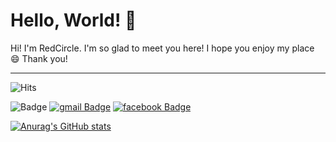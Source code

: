 <!--
**JackyRedCircle/JackyRedCircle** is a ✨ _special_ ✨ repository because its `README.md` (this file) appears on your GitHub profile.

Here are some ideas to get you started:

- 🔭 I’m currently working on ...
- 🌱 I’m currently learning ...
- 👯 I’m looking to collaborate on ...
- 🤔 I’m looking for help with ...
- 💬 Ask me about ...
- 📫 How to reach me: ...
- 😄 Pronouns: ...
- ⚡ Fun fact: ...
-->
# Hello, World! 👋

Hi! I'm RedCircle. I'm so glad to meet you here! I hope you enjoy my place 😄 Thank you!

---
![Hits](https://hits.seeyoufarm.com/api/count/incr/badge.svg?url=https%3A%2F%2Fgithub.com%2FJackyRedCircle&count_bg=%2374A64C&title_bg=%23555555&icon=&icon_color=%23E7E7E7&title=HITS&edge_flat=true)  

![Badge](https://img.shields.io/github/followers/JackyRedCircle?color=74A64C&style=for-the-badge)
[![gmail Badge](https://img.shields.io/badge/Gmail-d14836?style=for-the-badge&logo=gmail&logoColor=white&link=mailto:jykim030119@gmail.com)](mailto:jykim030119@gmail.com)
[![facebook Badge](https://img.shields.io/badge/facebook-1877f2?style=for-the-badge&logo=facebook&logoColor=white&link=https://www.facebook.com/jackyRedCircle)](https://www.facebook.com/jackyRedCircle)  

[![Anurag's GitHub stats](https://github-readme-stats.vercel.app/api?username=jackyRedCircle&show_icons=true&theme=vue)](https://github.com/anuraghazra/github-readme-stats)
